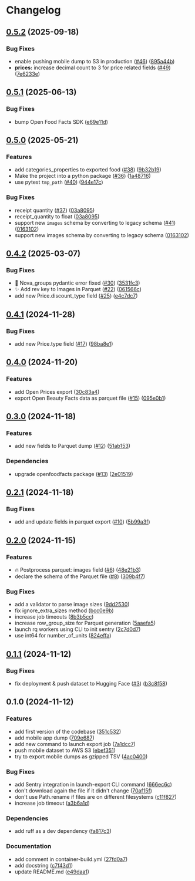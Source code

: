 # Changelog

## [0.5.2](https://github.com/openfoodfacts/openfoodfacts-exports/compare/v0.5.1...v0.5.2) (2025-09-18)


### Bug Fixes

* enable pushing mobile dump to S3 in production ([#46](https://github.com/openfoodfacts/openfoodfacts-exports/issues/46)) ([895a44b](https://github.com/openfoodfacts/openfoodfacts-exports/commit/895a44bed6e0cfa59b18a0f1b3818fbd3b30e00d))
* **prices:** increase decimal count to 3 for price related fields ([#49](https://github.com/openfoodfacts/openfoodfacts-exports/issues/49)) ([7e6233e](https://github.com/openfoodfacts/openfoodfacts-exports/commit/7e6233e519b13810ee66cc4ce5c2be906faa3f72))

## [0.5.1](https://github.com/openfoodfacts/openfoodfacts-exports/compare/v0.5.0...v0.5.1) (2025-06-13)


### Bug Fixes

* bump Open Food Facts SDK ([e69e11d](https://github.com/openfoodfacts/openfoodfacts-exports/commit/e69e11d657d92d3e1585186733e92cd956ac72f6))

## [0.5.0](https://github.com/openfoodfacts/openfoodfacts-exports/compare/v0.4.2...v0.5.0) (2025-05-21)


### Features

* add categories_properties to exported food ([#38](https://github.com/openfoodfacts/openfoodfacts-exports/issues/38)) ([9b32b19](https://github.com/openfoodfacts/openfoodfacts-exports/commit/9b32b198b2100d4dcb33e7a27aae2afba5f85d99))
* Make the project into a python package ([#36](https://github.com/openfoodfacts/openfoodfacts-exports/issues/36)) ([1a48716](https://github.com/openfoodfacts/openfoodfacts-exports/commit/1a487164e554fd40c941d1722eaafd1514dbfada))
* use pytest `tmp_path` ([#40](https://github.com/openfoodfacts/openfoodfacts-exports/issues/40)) ([944e17c](https://github.com/openfoodfacts/openfoodfacts-exports/commit/944e17c97a9572799771083f8c21e18f525e98f8))


### Bug Fixes

* receipt quantity ([#37](https://github.com/openfoodfacts/openfoodfacts-exports/issues/37)) ([03a8095](https://github.com/openfoodfacts/openfoodfacts-exports/commit/03a80955437c20a63c2932658df1d2305fb9fd43))
* receipt_quantity to float ([03a8095](https://github.com/openfoodfacts/openfoodfacts-exports/commit/03a80955437c20a63c2932658df1d2305fb9fd43))
* support new `images` schema by converting to legacy schema ([#41](https://github.com/openfoodfacts/openfoodfacts-exports/issues/41)) ([0163102](https://github.com/openfoodfacts/openfoodfacts-exports/commit/016310241fbc8251bded52f3ee7012380713f7b8))
* support new images schema by converting to legacy schema ([0163102](https://github.com/openfoodfacts/openfoodfacts-exports/commit/016310241fbc8251bded52f3ee7012380713f7b8))

## [0.4.2](https://github.com/openfoodfacts/openfoodfacts-exports/compare/v0.4.1...v0.4.2) (2025-03-07)


### Bug Fixes

* :bug: Nova_groups pydantic error fixed ([#30](https://github.com/openfoodfacts/openfoodfacts-exports/issues/30)) ([3531fc3](https://github.com/openfoodfacts/openfoodfacts-exports/commit/3531fc310be4ab8b391810d12909a044906b3729))
* :sparkles: Add rev key to Images in Parquet ([#22](https://github.com/openfoodfacts/openfoodfacts-exports/issues/22)) ([061566c](https://github.com/openfoodfacts/openfoodfacts-exports/commit/061566c4513bb9855f95f83968a69a8c356a7b36))
* add new Price.discount_type field ([#25](https://github.com/openfoodfacts/openfoodfacts-exports/issues/25)) ([e4c7dc7](https://github.com/openfoodfacts/openfoodfacts-exports/commit/e4c7dc71dd562fc18a600f2fde124461b22e36c9))

## [0.4.1](https://github.com/openfoodfacts/openfoodfacts-exports/compare/v0.4.0...v0.4.1) (2024-11-28)


### Bug Fixes

* add new Price.type field ([#17](https://github.com/openfoodfacts/openfoodfacts-exports/issues/17)) ([98ba8e1](https://github.com/openfoodfacts/openfoodfacts-exports/commit/98ba8e1cb1e27057d96b8bca73511cf0a8d9ad2f))

## [0.4.0](https://github.com/openfoodfacts/openfoodfacts-exports/compare/v0.3.0...v0.4.0) (2024-11-20)


### Features

* add Open Prices export ([30c83a4](https://github.com/openfoodfacts/openfoodfacts-exports/commit/30c83a44b80b129d849da1231b90d5727587e720))
* export Open Beauty Facts data as parquet file ([#15](https://github.com/openfoodfacts/openfoodfacts-exports/issues/15)) ([095e0b1](https://github.com/openfoodfacts/openfoodfacts-exports/commit/095e0b1586a3ca6521db933d226ac816de8ac4aa))

## [0.3.0](https://github.com/openfoodfacts/openfoodfacts-exports/compare/v0.2.1...v0.3.0) (2024-11-18)


### Features

* add new fields to Parquet dump ([#12](https://github.com/openfoodfacts/openfoodfacts-exports/issues/12)) ([51ab153](https://github.com/openfoodfacts/openfoodfacts-exports/commit/51ab153fda91397b367cfabac29a5a20613067a8))


### Dependencies

* upgrade openfoodfacts package ([#13](https://github.com/openfoodfacts/openfoodfacts-exports/issues/13)) ([2e01519](https://github.com/openfoodfacts/openfoodfacts-exports/commit/2e015195ad9bbd98c7551e89865b8d1440bfebb9))

## [0.2.1](https://github.com/openfoodfacts/openfoodfacts-exports/compare/v0.2.0...v0.2.1) (2024-11-18)


### Bug Fixes

* add and update fields in parquet export ([#10](https://github.com/openfoodfacts/openfoodfacts-exports/issues/10)) ([5b99a3f](https://github.com/openfoodfacts/openfoodfacts-exports/commit/5b99a3fc2860cb55502cbc6992056850b42e5810))

## [0.2.0](https://github.com/openfoodfacts/openfoodfacts-exports/compare/v0.1.1...v0.2.0) (2024-11-15)


### Features

* :fire: Postprocess parquet: images field ([#6](https://github.com/openfoodfacts/openfoodfacts-exports/issues/6)) ([48e21b3](https://github.com/openfoodfacts/openfoodfacts-exports/commit/48e21b35312ef63f9cc3f913d1a8854ce5e00a51))
* declare the schema of the Parquet file ([#8](https://github.com/openfoodfacts/openfoodfacts-exports/issues/8)) ([309b4f7](https://github.com/openfoodfacts/openfoodfacts-exports/commit/309b4f73009424be65d712d2798f11bf7525d952))


### Bug Fixes

* add a validator to parse image sizes ([9dd2530](https://github.com/openfoodfacts/openfoodfacts-exports/commit/9dd25300b6d8c85004de39a1f1f36dab9f3e42fc))
* fix ignore_extra_sizes method ([bcc0e9b](https://github.com/openfoodfacts/openfoodfacts-exports/commit/bcc0e9be40ac8800136b063be24d943c33c7ac8e))
* increase job timeouts ([8b3b5cc](https://github.com/openfoodfacts/openfoodfacts-exports/commit/8b3b5cc420d404ae6effdc38892c330a0623e13b))
* increase row_group_size for Parquet generation ([5aaefa5](https://github.com/openfoodfacts/openfoodfacts-exports/commit/5aaefa5ee68083c6a7ffc8e4b0dbcfccd1fa1174))
* launch rq workers using CLI to init sentry ([2c7d0d7](https://github.com/openfoodfacts/openfoodfacts-exports/commit/2c7d0d76f16dd67cc2620f259c469a3a1afdf43e))
* use int64 for number_of_units ([824effa](https://github.com/openfoodfacts/openfoodfacts-exports/commit/824effa6565dede6faf68b60d999f6e12c5e6681))

## [0.1.1](https://github.com/openfoodfacts/openfoodfacts-exports/compare/v0.1.0...v0.1.1) (2024-11-12)


### Bug Fixes

* fix deployment & push dataset to Hugging Face ([#3](https://github.com/openfoodfacts/openfoodfacts-exports/issues/3)) ([b3c8f58](https://github.com/openfoodfacts/openfoodfacts-exports/commit/b3c8f58491007e3e8e6a4e266e1dacf90bcf02cf))

## 0.1.0 (2024-11-12)


### Features

* add first version of the codebase ([351c532](https://github.com/openfoodfacts/openfoodfacts-exports/commit/351c532e81f2f6f987fb4b0fa8e7b6b7d251baa7))
* add mobile app dump ([709e687](https://github.com/openfoodfacts/openfoodfacts-exports/commit/709e687184736c3a9938c1e91ca8105d4f64f4bc))
* add new command to launch export job ([7a1dcc7](https://github.com/openfoodfacts/openfoodfacts-exports/commit/7a1dcc769e11851749c9bff49ff58d7058999964))
* push mobile dataset to AWS S3 ([ebef351](https://github.com/openfoodfacts/openfoodfacts-exports/commit/ebef351881b39691398e44693d83211a1592fc51))
* try to export mobile dumps as gzipped TSV ([4ac0400](https://github.com/openfoodfacts/openfoodfacts-exports/commit/4ac04003dc350196a5f67a64174edd507fae497c))


### Bug Fixes

* add Sentry integration in launch-export CLI command ([666ec6c](https://github.com/openfoodfacts/openfoodfacts-exports/commit/666ec6c8f159848813a1cb111b9e759b691c68ad))
* don't download again the file if it didn't change ([70af15f](https://github.com/openfoodfacts/openfoodfacts-exports/commit/70af15fc3334812189169c7591d1fcc68e8f5dd8))
* don't use Path.rename if files are on different filesystems ([c11f827](https://github.com/openfoodfacts/openfoodfacts-exports/commit/c11f827d376a03ef96390f3848ec24b4b2d576aa))
* increase job timeout ([a3b6a1d](https://github.com/openfoodfacts/openfoodfacts-exports/commit/a3b6a1d63cce6e21d62721e1af872782ecea4a20))


### Dependencies

* add ruff as a dev dependency ([fa817c3](https://github.com/openfoodfacts/openfoodfacts-exports/commit/fa817c3192d4d49c498e7cc7611cb64d74756b80))


### Documentation

* add comment in container-build.yml ([27fd0a7](https://github.com/openfoodfacts/openfoodfacts-exports/commit/27fd0a7d2be48c4358db3dc4e7eea9e3fde2f825))
* add docstring ([c7f43d1](https://github.com/openfoodfacts/openfoodfacts-exports/commit/c7f43d1a7878b5ceaa2825795b450407cce2c191))
* update README.md ([e49daa1](https://github.com/openfoodfacts/openfoodfacts-exports/commit/e49daa17699956f50770df5da36defe7c7654935))
